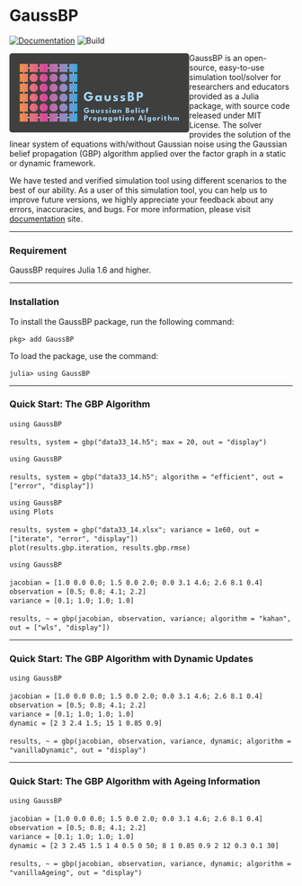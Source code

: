 # GaussBP

[![Documentation][documentation-badge]][documentation] ![Build][build-badge]


<a href="https://mcosovic.github.io/GaussBP.jl/stable/"><img align="left" width="320" src="/docs/src/assets/logo2.png" /></a>

GaussBP is an open-source, easy-to-use simulation tool/solver for researchers and educators provided as a Julia package, with source code released under MIT License. The solver provides the solution of the linear system of equations with/without Gaussian noise using the Gaussian belief propagation (GBP) algorithm applied over the factor graph in a static or dynamic framework.

We have tested and verified simulation tool using different scenarios to the best of our ability. As a user of this simulation tool, you can help us to improve future versions, we highly appreciate your feedback about any errors, inaccuracies, and bugs. For more information, please visit [documentation][documentation] site.

---

### Requirement
GaussBP requires Julia 1.6 and higher.

---

### Installation
To install the GaussBP package, run the following command:
```julia-repl
pkg> add GaussBP
```

To load the package, use the command:
```julia-repl
julia> using GaussBP
```
---


### Quick Start: The GBP Algorithm
```julia-repl
using GaussBP

results, system = gbp("data33_14.h5"; max = 20, out = "display")
```
```julia-repl
using GaussBP

results, system = gbp("data33_14.h5"; algorithm = "efficient", out = ["error", "display"])
```

```julia-repl
using GaussBP
using Plots

results, system = gbp("data33_14.xlsx"; variance = 1e60, out = ["iterate", "error", "display"])
plot(results.gbp.iteration, results.gbp.rmse)
```
```julia-repl
using GaussBP

jacobian = [1.0 0.0 0.0; 1.5 0.0 2.0; 0.0 3.1 4.6; 2.6 8.1 0.4]
observation = [0.5; 0.8; 4.1; 2.2]
variance = [0.1; 1.0; 1.0; 1.0]    

results, ~ = gbp(jacobian, observation, variance; algorithm = "kahan", out = ["wls", "display"])
```
---

### Quick Start: The GBP Algorithm with Dynamic Updates 
```julia-repl
using GaussBP

jacobian = [1.0 0.0 0.0; 1.5 0.0 2.0; 0.0 3.1 4.6; 2.6 8.1 0.4]
observation = [0.5; 0.8; 4.1; 2.2]
variance = [0.1; 1.0; 1.0; 1.0]  
dynamic = [2 3 2.4 1.5; 15 1 0.85 0.9]

results, ~ = gbp(jacobian, observation, variance, dynamic; algorithm = "vanillaDynamic", out = "display")
```
---

### Quick Start: The GBP Algorithm with Ageing Information
```julia-repl
using GaussBP

jacobian = [1.0 0.0 0.0; 1.5 0.0 2.0; 0.0 3.1 4.6; 2.6 8.1 0.4]
observation = [0.5; 0.8; 4.1; 2.2]
variance = [0.1; 1.0; 1.0; 1.0]  
dynamic = [2 3 2.45 1.5 1 4 0.5 0 50; 8 1 0.85 0.9 2 12 0.3 0.1 30]

results, ~ = gbp(jacobian, observation, variance, dynamic; algorithm = "vanillaAgeing", out = "display")
```

[documentation-badge]: https://github.com/mcosovic/GaussBP.jl/workflows/Documentation/badge.svg
[build-badge]: https://github.com/mcosovic/GaussBP.jl/workflows/Build/badge.svg
[documentation]: https://mcosovic.github.io/GaussBP.jl/stable/